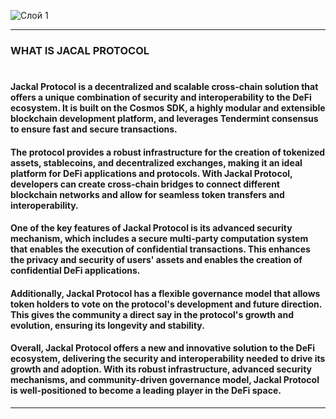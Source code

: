 ![Слой 1](https://user-images.githubusercontent.com/83868103/216308714-8de5b318-c9da-478c-9408-11f9d6d0d290.png)
___
### WHAT IS JACAL PROTOCOL
#
#### Jackal Protocol is a decentralized and scalable cross-chain solution that offers a unique combination of security and interoperability to the DeFi ecosystem. It is built on the Cosmos SDK, a highly modular and extensible blockchain development platform, and leverages Tendermint consensus to ensure fast and secure transactions.

#### The protocol provides a robust infrastructure for the creation of tokenized assets, stablecoins, and decentralized exchanges, making it an ideal platform for DeFi applications and protocols. With Jackal Protocol, developers can create cross-chain bridges to connect different blockchain networks and allow for seamless token transfers and interoperability.

#### One of the key features of Jackal Protocol is its advanced security mechanism, which includes a secure multi-party computation system that enables the execution of confidential transactions. This enhances the privacy and security of users' assets and enables the creation of confidential DeFi applications.

#### Additionally, Jackal Protocol has a flexible governance model that allows token holders to vote on the protocol's development and future direction. This gives the community a direct say in the protocol's growth and evolution, ensuring its longevity and stability.

#### Overall, Jackal Protocol offers a new and innovative solution to the DeFi ecosystem, delivering the security and interoperability needed to drive its growth and adoption. With its robust infrastructure, advanced security mechanisms, and community-driven governance model, Jackal Protocol is well-positioned to become a leading player in the DeFi space.
___
